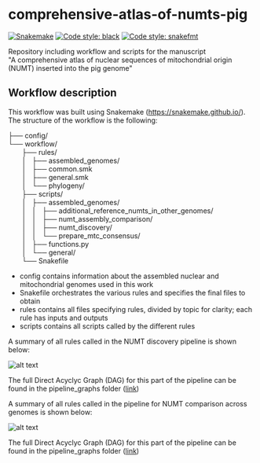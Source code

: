 # comprehensive-atlas-of-numts-pig
[![Snakemake](https://img.shields.io/badge/snakemake-≥7.19.0-brightgreen.svg)](https://snakemake.github.io)
[![Code style: black](https://img.shields.io/badge/code%20style-black-000000.svg)](https://github.com/psf/black)
[![Code style: snakefmt](https://img.shields.io/badge/code%20style-snakefmt-000000.svg)](https://github.com/snakemake/snakefmt)

Repository including workflow and scripts for the manuscript  
"A comprehensive atlas of nuclear sequences of mitochondrial origin (NUMT) inserted into the pig genome"

## Workflow description
This workflow was built using Snakemake (https://snakemake.github.io/).
The structure of the workflow is the following:

├── config/  
└── workflow/  
  ├── rules/  
  │   ├── assembled_genomes/  
  │   ├── common.smk  
  │   ├── general.smk  
  │   └── phylogeny/  
  ├── scripts/  
  │   ├── assembled_genomes/  
  │   │   ├── additional_reference_numts_in_other_genomes/  
  │   │   ├── numt_assembly_comparison/  
  │   │   ├── numt_discovery/  
  │   │   └── prepare_mtc_consensus/  
  │   ├── functions.py  
  │   └── general/  
  └── Snakefile  

- config contains information about the assembled nuclear and mitochondrial genomes used in this work
- Snakefile orchestrates the various rules and specifies the final files to obtain
- rules contains all files specifying rules, divided by topic for clarity; each rule has inputs and outputs
- scripts contains all scripts called by the different rules

A summary of all rules called in the NUMT discovery pipeline is shown below:

[logo]: https://github.com/matteobolner/comprehensive-atlas-of-numts-pig/blob/main/pipeline_graphs/numt_discovery_summary.svg "Test"
![alt text][logo]

The full Direct Acyclyc Graph (DAG) for this part of the pipeline can be found in the pipeline_graphs folder ([link](pipeline_graphs/numt_discovery_complete.svg))


A summary of all rules called in the pipeline for NUMT comparison across genomes  is shown below:

[logo]: https://github.com/matteobolner/comprehensive-atlas-of-numts-pig/blob/main/pipeline_graphs/genome_comparison_summary.png "Test"
![alt text][logo]

The full Direct Acyclyc Graph (DAG) for this part of the pipeline can be found in the pipeline_graphs folder ([link](pipeline_graphs/genome_comparison_complete.svg))
